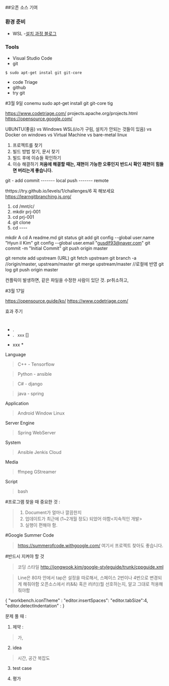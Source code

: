 ##오픈 소스 기여
### 환경 준비
- WSL
  -[설치 과정 블로그](https://joojy.net/p/20171224581)

### Tools
- Visual Studio Code
- git
```bash
$ sudo apt-get instal git git-core
```
- code Triage
- github
- try git

#3월 9일
conemu
sudo apt-get install git git-core tig

https://www.codetriage.com/
projects.apache.org/projects.html
https://opensource.google.com/

UBUNTU(좋음) vs Windows WSL(i/o가 구림, 설치가 안되는 것들이 있음) vs Docker on windows vs Virtual Machine vs bare-metal linux

1. 프로젝트를 찾기
2. 빌드 방법 찾기, 문서 찾기
3. 빌드 후에 이슈들 확인하기
4. 이슈 해결하기
**처음에 해결할 때는, 재현이 가능한 오류인지 반드시 확인
재현이 힘들면 버리는게 좋습니다.**

git -
add
commit
------- local
push
------- remote

thttps://try.github.io/levels/1/challenges/6 꼭 해보세요
https://learngitbranching.js.org/

1. cd /mnt/c/
2. mkdir prj-001
3. cd prj-001
4. git clone 
5. cd ----


mkdir A
cd A
readme.md
git status
git add 
git config --global user.name "Hyun il Kim"
git config --global user.email "gusdlf93@naver.com"
git commit -m "Initial Commit"
git push origin master

git remote add upstream (URL)
git fetch upstream
git branch -a
//origin/master, upstream/master
git merge upstream/master  //로컬에 반영
git log
git push origin master

컨플릭이 발생하면, 같은 파일을 수정한 사람이 있단 것.
pr취소하고, 

#3월 17일

https://opensource.guide/ko/
https://www.codetriage.com/

효과 주기
#
##
-    .
-    .
```  xxx ```
[]
* xxx *
>
>>
>>>


Language
>C++  - Tensorflow

>Python - ansible

>C# - django

>java - spring


Application
>Android
>Window
>Linux

Server
Engine
>Spring
>WebServer 

System
 >Ansible
 >Jenkis
 >Cloud 

Media
 >ffmpeg
 >GStreamer

Script
> bash

#프로그램 찾을 때 중요한 것 :
>1. Document가 얼마나 깔끔한지
>2. 업데이트가 최근에 (1~2개월 정도) 되었어 야함<지속적인 개발>
>3. 실행이 편해야 함.

#Google Summer Code
>https://summerofcode.withgoogle.com/
여기서 프로젝트 찾아도 좋습니다.

#반드시 지켜야 할 것
>코딩 스타일 
>http://jongwook.kim/google-styleguide/trunk/cppguide.xml

> Line은 80자 안에서
> tap은 설정을 따로해서, 스페이스 2번이나 4번으로 변경되게 해줘야함
> 오픈소스에서 if(&&) 혹은 if(if())뭘 선호하는지, 알고 그대로 적용해줘야함

{
  "workbench.iconTheme" :
  "editor.insertSpaces":
  "editor.tabSize":4,
  "editor.detectIndentation" : 
}

문제 풀 때 :
1. 제약 :
> 가,
2. idea
>시간, 공간 복잡도
3. test case
>
4. 평가
